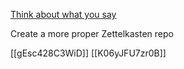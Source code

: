 
[Think about what you say](think-about-what-you-say.md)

Create a more proper Zettelkasten repo

[[gEsc428C3WiD]]
[[K06yJFU7zr0B]]

